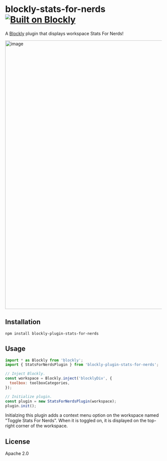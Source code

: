 # blockly-stats-for-nerds [![Built on Blockly](https://tinyurl.com/built-on-blockly)](https://github.com/google/blockly)

A [Blockly](https://www.npmjs.com/package/blockly) plugin that displays workspace Stats For Nerds!

<img width="864" alt="image" src="https://github.com/pavi2410/blockly-plugin-stats-for-nerds/assets/28837746/bea8e36d-3a63-4737-b415-cc2432f25c33">

## Installation

```
npm install blockly-plugin-stats-for-nerds
```

## Usage

```js
import * as Blockly from 'blockly';
import { StatsForNerdsPlugin } from 'blockly-plugin-stats-for-nerds';

// Inject Blockly.
const workspace = Blockly.inject('blocklyDiv', {
  toolbox: toolboxCategories,
});

// Initialize plugin.
const plugin = new StatsForNerdsPlugin(workspace);
plugin.init();
```

Initialzing this plugin adds a context menu option on the workspace named "Toggle Stats For Nerds". When it is toggled on, it is displayed on the top-right corner of the workspace.

## License

Apache 2.0
